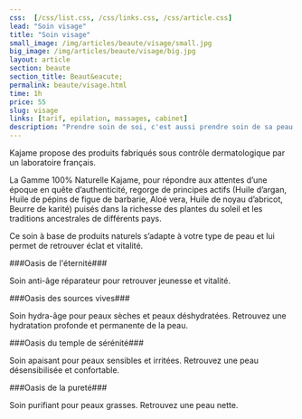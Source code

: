 ```yaml
---
css:  [/css/list.css, /css/links.css, /css/article.css]
lead: "Soin visage"
title: "Soin visage"
small_image: /img/articles/beaute/visage/small.jpg
big_image: /img/articles/beaute/visage/big.jpg
layout: article
section: beaute
section_title: Beaut&eacute;
permalink: beaute/visage.html
time: 1h
price: 55
slug: visage
links: [tarif, epilation, massages, cabinet]
description: "Prendre soin de soi, c'est aussi prendre soin de sa peau."
---
```

Kajame propose des produits fabriqués sous contrôle
dermatologique par un laboratoire français.


La Gamme 100% Naturelle Kajame, pour répondre aux
attentes d’une époque en quête d’authenticité, regorge de
principes actifs (Huile d’argan, Huile de pépins de figue de
barbarie, Aloé vera, Huile de noyau d’abricot, Beurre de
karité) puisés dans la richesse des plantes du soleil et les
traditions ancestrales de différents pays.


Ce soin à base de produits naturels s’adapte à votre type de
peau et lui permet de retrouver éclat et vitalité.


###Oasis de l'éternité###

Soin anti-âge réparateur pour retrouver jeunesse et vitalité.

###Oasis des sources vives###

Soin hydra-âge pour peaux sèches et peaux déshydratées.
Retrouvez une hydratation profonde et permanente de la
peau.


###Oasis du temple de sérénité###

Soin apaisant  pour peaux sensibles et irritées.
Retrouvez une peau désensibilisée et confortable.

###Oasis de la pureté###

Soin purifiant pour peaux grasses.
Retrouvez une peau nette.

